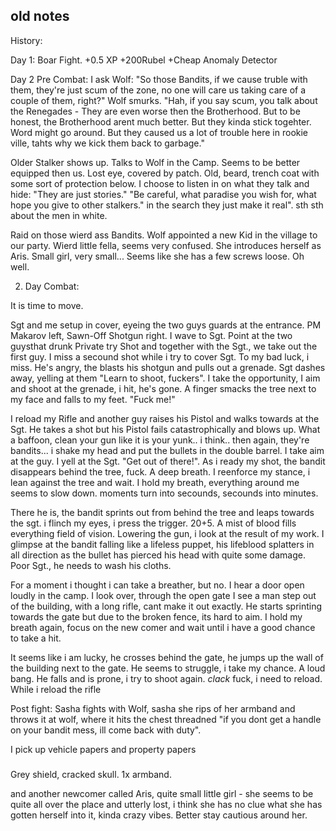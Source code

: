 


## old notes
History:

Day 1: Boar Fight.
+0.5 XP +200Rubel +Cheap Anomaly Detector

Day 2 Pre Combat: 
I ask Wolf: "So those Bandits, if we cause truble with them, they're just scum of the zone, no one will care us taking care of a couple of them, right?"
Wolf smurks. "Hah, if you say scum, you talk about the Renegades - They are even worse then the Brotherhood. But to be honest, the Brotherhood arent much better. But they kinda stick togehter. Word might go around. But they caused us a lot of trouble here in rookie ville, tahts why we kick them back to garbage."

Older Stalker shows up. Talks to Wolf in the Camp. Seems to be better equipped then us. Lost eye, covered by patch. 
Old, beard, trench coat with some sort of protection below.
I choose to listen in on what they talk and hide: 
"They are just stories." "Be careful, what paradise you wish for, what hope you give to other stalkers." in the search they just make it real". 
sth sth about the men in white.

Raid on those wierd ass Bandits.
Wolf appointed a new Kid in the village to our party. Wierd little fella, seems very confused. She introduces herself as Aris. Small girl, very small... Seems like she has a few screws loose. Oh well.















2. Day Combat:

It is time to move.

Sgt and me setup in cover, eyeing the two guys guards at the entrance. PM Makarov left, Sawn-Off Shotgun right.
I wave to Sgt. Point at the two guysthat drunk Private try 
Shot and together with the Sgt., we take out the first guy.
I miss a secound shot while i try to cover Sgt. To my bad luck, i miss. He's angry, the blasts his shotgun and pulls out a grenade.
Sgt dashes away, yelling at them "Learn to shoot, fuckers".
I take the opportunity, I aim and shoot at the grenade, i hit, he's gone. A finger smacks the tree next to my face and falls to my feet. "Fuck me!"

I reload my Rifle and another guy raises his Pistol and walks towards at the Sgt. He takes a shot but his Pistol fails catastrophically and blows up. What a baffoon, clean your gun like it is your yunk.. i think.. then again, they're bandits... i shake my head and put the bullets in the double barrel.
I take aim at the guy. I yell at the Sgt. "Get out of there!". As i ready my shot, the bandit disappears behind the tree, fuck. A deep breath. I reenforce my stance, i lean against the tree and wait. I hold my breath, everything around me seems to slow down. 
moments turn into secounds, secounds into minutes.

There he is, the bandit sprints out from behind the tree and leaps towards the sgt. i flinch my eyes, i press the trigger. 20+5. 
A mist of blood fills everything field of vision. Lowering the gun, i look at the result of my work. I glimpse at the bandit falling like a lifeless puppet, his lifeblood splatters in all direction as the bullet has pierced his head with quite some damage. Poor Sgt., he needs to wash his cloths.

For a moment i thought i can take a breather, but no. I hear a door open loudly in the camp. I look over, through the open gate I see a man step out of the building, with a long rifle, cant make it out exactly. He starts sprinting towards the gate but due to the broken fence, its hard to aim. 
I hold my breath again, focus on the new comer and wait until i have a good chance to take a hit.

It seems like i am lucky, he crosses behind the gate, he jumps up the wall of the building next to the gate. He seems to struggle, i take my chance. A loud bang. He falls and is prone, i try to shoot again. *clack* fuck, i need to reload.
While i reload the rifle


Post fight:
Sasha fights with Wolf, sasha she rips of her armband and throws it at wolf, where it hits the chest threadned "if you dont get a handle on your bandit mess, ill come back with duty".

I pick up vehicle papers and property papers



###
Grey shield, cracked skull.
1x armband.















and another newcomer called Aris, quite small little girl - she seems to be quite all over the place and utterly lost, i think she has no clue what she has gotten herself into it, kinda crazy vibes. Better stay cautious around her.